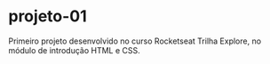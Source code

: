 # projeto-01
Primeiro projeto desenvolvido no curso Rocketseat Trilha Explore, no módulo de introdução HTML e CSS.
